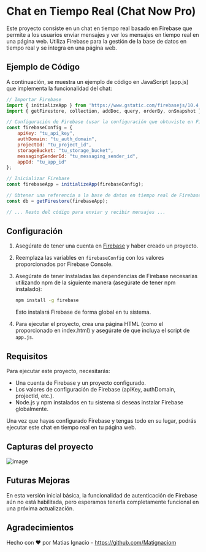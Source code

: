# Chat en Tiempo Real (Chat Now Pro)

Este proyecto consiste en un chat en tiempo real basado en Firebase que permite a los usuarios enviar mensajes y ver los mensajes en tiempo real en una página web. Utiliza Firebase para la gestión de la base de datos en tiempo real y se integra en una página web.

## Ejemplo de Código

A continuación, se muestra un ejemplo de código en JavaScript (app.js) que implementa la funcionalidad del chat:

```javascript
// Importar Firebase
import { initializeApp } from 'https://www.gstatic.com/firebasejs/10.4.0/firebase-app.js';
import { getFirestore, collection, addDoc, query, orderBy, onSnapshot } from 'https://www.gstatic.com/firebasejs/10.4.0/firebase-firestore.js';

// Configuración de Firebase (usar la configuración que obtuviste en Firebase Console)
const firebaseConfig = {
    apiKey: "tu_api_key",
    authDomain: "tu_auth_domain",
    projectId: "tu_project_id",
    storageBucket: "tu_storage_bucket",
    messagingSenderId: "tu_messaging_sender_id",
    appId: "tu_app_id"
};

// Inicializar Firebase
const firebaseApp = initializeApp(firebaseConfig);

// Obtener una referencia a la base de datos en tiempo real de Firebase
const db = getFirestore(firebaseApp);

// ... Resto del código para enviar y recibir mensajes ...
```

## Configuración

1. Asegúrate de tener una cuenta en [Firebase](https://firebase.google.com/) y haber creado un proyecto.
2. Reemplaza las variables en `firebaseConfig` con los valores proporcionados por Firebase Console.
3. Asegúrate de tener instaladas las dependencias de Firebase necesarias utilizando npm de la siguiente manera (asegúrate de tener npm instalado):

   ```bash
   npm install -g firebase
   ```

   Esto instalará Firebase de forma global en tu sistema.

4. Para ejecutar el proyecto, crea una página HTML (como el proporcionado en index.html) y asegúrate de que incluya el script de `app.js`.

## Requisitos

Para ejecutar este proyecto, necesitarás:

- Una cuenta de Firebase y un proyecto configurado.
- Los valores de configuración de Firebase (apiKey, authDomain, projectId, etc.).
- Node.js y npm instalados en tu sistema si deseas instalar Firebase globalmente.

Una vez que hayas configurado Firebase y tengas todo en su lugar, podrás ejecutar este chat en tiempo real en tu página web.

## Capturas del proyecto
![image](https://github.com/Matignaciom/JS_Chat_en_tiempo_real_firebase-ChatNow-Pro/assets/66745824/d6635189-b06b-441b-a560-ce4e8a5e12db)


## Futuras Mejoras
En esta versión inicial básica, la funcionalidad de autenticación de Firebase aún no está habilitada, pero esperamos tenerla completamente funcional en una próxima actualización.

## Agradecimientos

Hecho con ❤️ por Matias Ignacio - https://github.com/Matignaciom
